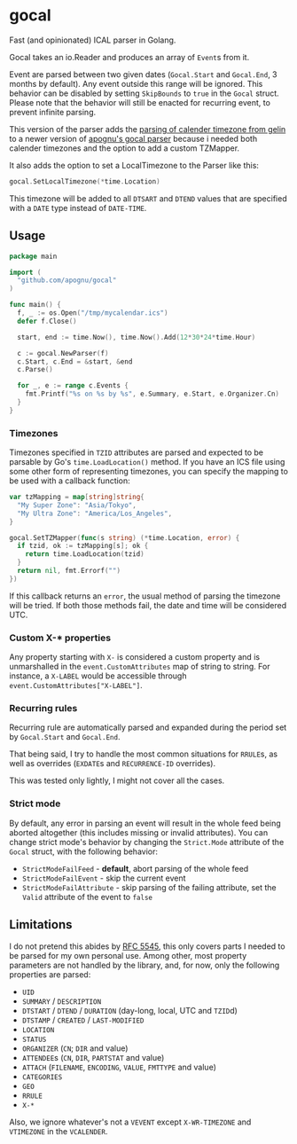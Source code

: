 # gocal

Fast (and opinionated) ICAL parser in Golang.

Gocal takes an io.Reader and produces an array of `Event`s from it.

Event are parsed between two given dates (`Gocal.Start` and `Gocal.End`, 3 months by default). Any event outside this range will be ignored. This behavior can be disabled by setting `SkipBounds` to `true` in the `Gocal` struct. Please note that the behavior will still be enacted for recurring event, to prevent infinite parsing.

This version of the parser adds the [parsing of calender timezone from gelin](https://github.com/gelin/gocal/tree/timezone) to a newer version of [apognu's gocal parser](https://github.com/apognu/gocal) because i needed both calender timezones and the option to add a custom TZMapper.

It also adds the option to set a LocalTimezone to the Parser like this:

```go
gocal.SetLocalTimezone(*time.Location)
```

This timezone will be added to all `DTSART` and `DTEND` values that are specified with a `DATE` type instead of `DATE-TIME`.

## Usage

```go
package main

import (
  "github.com/apognu/gocal"
)

func main() {
  f, _ := os.Open("/tmp/mycalendar.ics")
  defer f.Close()

  start, end := time.Now(), time.Now().Add(12*30*24*time.Hour)

  c := gocal.NewParser(f)
  c.Start, c.End = &start, &end
  c.Parse()

  for _, e := range c.Events {
    fmt.Printf("%s on %s by %s", e.Summary, e.Start, e.Organizer.Cn)
  }
}
```

### Timezones

Timezones specified in `TZID` attributes are parsed and expected to be parsable by Go's `time.LoadLocation()` method. If you have an ICS file using some other form of representing timezones, you can specify the mapping to be used with a callback function:

```go
var tzMapping = map[string]string{
  "My Super Zone": "Asia/Tokyo",
  "My Ultra Zone": "America/Los_Angeles",
}

gocal.SetTZMapper(func(s string) (*time.Location, error) {
  if tzid, ok := tzMapping[s]; ok {
    return time.LoadLocation(tzid)
  }
  return nil, fmt.Errorf("")
})
```

If this callback returns an `error`, the usual method of parsing the timezone will be tried. If both those methods fail, the date and time will be considered UTC.

### Custom X-\* properties

Any property starting with `X-` is considered a custom property and is unmarshalled in the `event.CustomAttributes` map of string to string. For instance, a `X-LABEL` would be accessible through `event.CustomAttributes["X-LABEL"]`.

### Recurring rules

Recurring rule are automatically parsed and expanded during the period set by `Gocal.Start` and `Gocal.End`.

That being said, I try to handle the most common situations for `RRULE`s, as well as overrides (`EXDATE`s and `RECURRENCE-ID` overrides).

This was tested only lightly, I might not cover all the cases.

### Strict mode

By default, any error in parsing an event will result in the whole feed being aborted altogether (this includes missing or invalid attributes). You can change strict mode's behavior by changing the `Strict.Mode` attribute of the `Gocal` struct, with the following behavior:

- `StrictModeFailFeed` - **default**, abort parsing of the whole feed
- `StrictModeFailEvent` - skip the current event
- `StrictModeFailAttribute` - skip parsing of the failing attribute, set the `Valid` attribute of the event to `false`

## Limitations

I do not pretend this abides by [RFC 5545](https://tools.ietf.org/html/rfc5545), this only covers parts I needed to be parsed for my own personal use. Among other, most property parameters are not handled by the library, and, for now, only the following properties are parsed:

- `UID`
- `SUMMARY` / `DESCRIPTION`
- `DTSTART` / `DTEND` / `DURATION` (day-long, local, UTC and `TZID`d)
- `DTSTAMP` / `CREATED` / `LAST-MODIFIED`
- `LOCATION`
- `STATUS`
- `ORGANIZER` (`CN`; `DIR` and value)
- `ATTENDEE`s (`CN`, `DIR`, `PARTSTAT` and value)
- `ATTACH` (`FILENAME`, `ENCODING`, `VALUE`, `FMTTYPE` and value)
- `CATEGORIES`
- `GEO`
- `RRULE`
- `X-*`

Also, we ignore whatever's not a `VEVENT` except `X-WR-TIMEZONE` and `VTIMEZONE`
in the `VCALENDER`.
